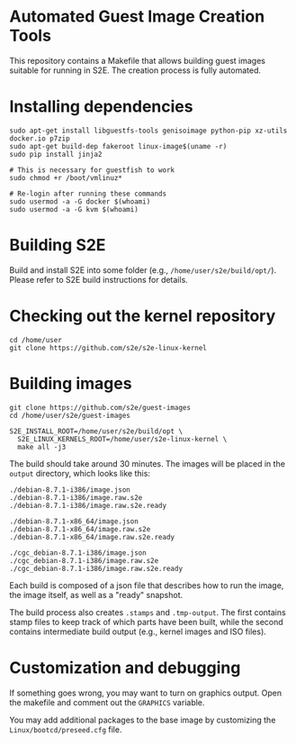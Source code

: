 Automated Guest Image Creation Tools
====================================

This repository contains a Makefile that allows building guest images suitable
for running in S2E. The creation process is fully automated.

# Installing dependencies

```
sudo apt-get install libguestfs-tools genisoimage python-pip xz-utils docker.io p7zip
sudo apt-get build-dep fakeroot linux-image$(uname -r)
sudo pip install jinja2

# This is necessary for guestfish to work
sudo chmod +r /boot/vmlinuz*

# Re-login after running these commands
sudo usermod -a -G docker $(whoami)
sudo usermod -a -G kvm $(whoami)
```

# Building S2E

Build and install S2E into some folder (e.g., ```/home/user/s2e/build/opt/```).
Please refer to S2E build instructions for details.

# Checking out the kernel repository
```
cd /home/user
git clone https://github.com/s2e/s2e-linux-kernel
```

# Building images

```
git clone https://github.com/s2e/guest-images
cd /home/user/s2e/guest-images

S2E_INSTALL_ROOT=/home/user/s2e/build/opt \
  S2E_LINUX_KERNELS_ROOT=/home/user/s2e-linux-kernel \
  make all -j3
```

The build should take around 30 minutes. The images will be placed in the ```output``` directory, which looks like this:

```
./debian-8.7.1-i386/image.json
./debian-8.7.1-i386/image.raw.s2e
./debian-8.7.1-i386/image.raw.s2e.ready

./debian-8.7.1-x86_64/image.json
./debian-8.7.1-x86_64/image.raw.s2e
./debian-8.7.1-x86_64/image.raw.s2e.ready

./cgc_debian-8.7.1-i386/image.json
./cgc_debian-8.7.1-i386/image.raw.s2e
./cgc_debian-8.7.1-i386/image.raw.s2e.ready
```

Each build is composed of a json file that describes how to run the image, the image itself,
as well as a "ready" snapshot.

The build process also creates ```.stamps``` and ```.tmp-output```. The first contains
stamp files to keep track of which parts have been built, while the second contains
intermediate build output (e.g., kernel images and ISO files).

# Customization and debugging

If something goes wrong, you may want to turn on graphics output.
Open the makefile and comment out the ```GRAPHICS``` variable.

You may add additional packages to the base image by customizing the
```Linux/bootcd/preseed.cfg``` file.
